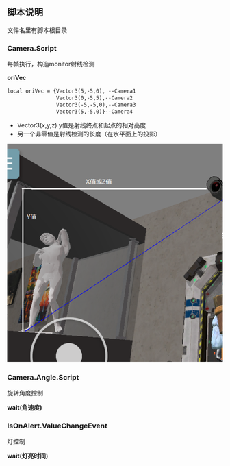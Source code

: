 ## 脚本说明

文件名里有脚本根目录



### Camera.Script

每帧执行，构造monitor射线检测



**oriVec**

```
local oriVec = {Vector3(5,-5,0), --Camera1
				Vector3(0,-5,5),--Camera2
				Vector3(-5,-5,0),--Camera3
				Vector3(5,-5,0)}--Camera4
```

+ Vector3(x,y,z) y值是射线终点和起点的相对高度
+ 另一个非零值是射线检测的长度（在水平面上的投影）

![图片](https://github.com/Domotono/2020LLS_GameJam/blob/master/code_learn/%24TB_7%5DXL_FRUH24WM%7B%604Y%400.png)



### Camera.Angle.Script

旋转角度控制

**wait(角速度)**



### IsOnAlert.ValueChangeEvent

灯控制

**wait(灯亮时间)**
